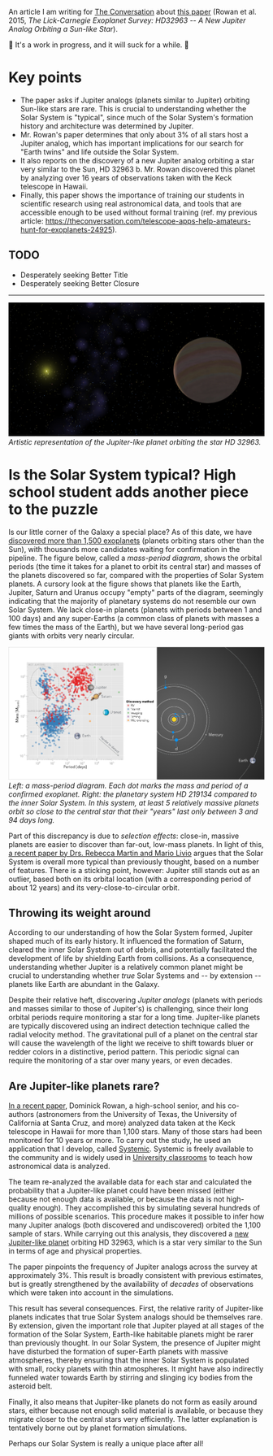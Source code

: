 An article I am writing for [The Conversation](https://theconversation.com/us) about [this paper](http://arxiv.org/abs/1512.00417) (Rowan et al. 2015, *The Lick-Carnegie Exoplanet Survey: HD32963 -- A New Jupiter Analog Orbiting a Sun-like Star*).

:construction_worker: It's a work in progress, and it will suck for a while. :construction_worker:

# Key points
- The paper asks if Jupiter analogs (planets similar to Jupiter) orbiting Sun-like stars are rare. This is crucial to understanding whether the Solar System is "typical", since much of the Solar System's formation history and architecture was determined by Jupiter. 
- Mr. Rowan's paper determines that only about 3% of all stars host a Jupiter analog, which has important implications for our search for "Earth twins" and life outside the Solar System. 
- It also reports on the discovery of a new Jupiter analog orbiting a star very similar to the Sun, HD 32963 b. Mr. Rowan discovered this planet by analyzing over 16 years of observations taken with the Keck telescope in Hawaii. 
- Finally, this paper shows the importance of training our students in scientific research using real astronomical data, and tools that are accessible enough to be used without formal training (ref. my previous article: https://theconversation.com/telescope-apps-help-amateurs-hunt-for-exoplanets-24925).

## TODO ##
* Desperately seeking Better Title
* Desperately seeking Better Closure

<hr>

![Synthetic HD 32963](figures/32963_synthetic.png)
*Artistic representation of the Jupiter-like planet orbiting the star HD 32963.*

# Is the Solar System typical? High school student adds another piece to the puzzle #

Is our little corner of the Galaxy a special place? As of this date, we have [discovered more than 1,500 exoplanets](http://exoplanets.org) (planets orbiting stars other than the Sun), with thousands more candidates waiting for confirmation in the pipeline. The figure below, called a *mass-period diagram*, shows the orbital periods (the time it takes for a planet to orbit its central star) and masses of the planets discovered so far, compared with the properties of Solar System planets. A cursory look at the figure shows that planets like the Earth, Jupiter, Saturn and Uranus occupy "empty" parts of the diagram, seemingly indicating that the majority of planetary systems do not resemble our own Solar System. We lack close-in planets (planets with periods between 1 and 100 days) and any super-Earths (a common class of planets with masses a few times the mass of the Earth), but we have several long-period gas giants with orbits very nearly circular.

![Figure 1](figures/Figure_1.png)
*Left: a mass-period diagram. Each dot marks the mass and period of a confirmed exoplanet. Right: the planetary system HD 219134 compared to the inner Solar System. In this system, at least 5 relatively massive planets orbit so close to the central star that their "years" last only between 3 and 94 days long.*

Part of this discrepancy is due to *selection effects*: close-in, massive planets are easier to discover than far-out, low-mass planets. In light of this, [a recent paper by Drs. Rebecca Martin and Mario Livio](http://aasnova.org/2015/09/25/how-normal-is-our-solar-system/) argues that the Solar System is overall more typical than previously thought, based on a number of features. There is a sticking point, however: Jupiter still stands out as an outlier, based both on its orbital location (with a corresponding period of about 12 years) and its very-close-to-circular orbit.

## Throwing its weight around ##
According to our understanding of how the Solar System formed, Jupiter shaped much of its early history. It influenced the formation of Saturn, cleared the inner Solar System out of debris, and potentially facilitated the development of life by shielding Earth from collisions. As a consequence, understanding whether Jupiter is a relatively common planet might be crucial to understanding whether *true* Solar Systems and -- by extension -- planets like Earth are abundant in the Galaxy.

Despite their relative heft, discovering *Jupiter analogs* (planets with periods and masses similar to those of Jupiter's) is challenging, since their long orbital periods require monitoring a star for a long time. Jupiter-like planets are typically discovered using an indirect detection technique called the radial velocity method. The gravitational pull of a planet on the central star will cause the wavelength of the light we receive to shift towards bluer or redder colors in a distinctive, period pattern. This periodic signal can require the monitoring of a star over many years, or even decades.

## Are Jupiter-like planets rare? ##
[In a recent paper](http://arxiv.org/abs/1512.00417), Dominick Rowan, a high-school senior, and his co-authors (astronomers from the University of Texas, the University of California at Santa Cruz, and more) analyzed data taken at the Keck telescope in Hawaii for more than 1,100 stars. Many of those stars had been monitored for 10 years or more. To carry out the study, he used an application that I develop, called [Systemic](https://theconversation.com/telescope-apps-help-amateurs-hunt-for-exoplanets-24925). Systemic is freely available to the community and is widely used in [University classrooms](http://www.save-point.io) to teach how astronomical data is analyzed.

The team re-analyzed the available data for each star and calculated the probability that a Jupiter-like planet could have been missed (either because not enough data is available, or because the data is not high-quality enough). They accomplished this by simulating several hundreds of millions of possible scenarios. This procedure makes it possible to infer how many Jupiter analogs (both discovered and undiscovered) orbited the 1,100 sample of stars. While carrying out this analysis, they discovered a [new Jupiter-like planet](http://exoplanet.eu/catalog/hd_32963_b/) orbiting HD 32963, which is a star very similar to the Sun in terms of age and physical properties.

The paper pinpoints the frequency of Jupiter analogs across the survey at approximately 3%. This result is broadly consistent with previous estimates, but is greatly strengthened by the availability of *decades* of observations which were taken into account in the simulations. 

This result has several consequences. First, the relative rarity of Jupiter-like planets indicates that true Solar System analogs should be themselves rare. By extension, given the important role that Jupiter played at all stages of the formation of the Solar System, Earth-like habitable planets might be rarer than previously thought. In our Solar System, the presence of Jupiter might have disturbed the formation of super-Earth planets with massive atmospheres, thereby ensuring that the inner Solar System is populated with small, rocky planets with thin atmospheres. It might have also indirectly funneled water towards Earth by stirring and slinging icy bodies from the asteroid belt.

Finally, it also means that Jupiter-like planets do not form as easily around stars, either because not enough solid material is available, or because they migrate closer to the central stars very efficiently. The latter explanation is tentatively borne out by planet formation simulations.

Perhaps our Solar System is really a unique place after all!

